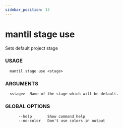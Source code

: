 ```yaml
---
sidebar_position: 13
---
```


# mantil stage use

Sets default project stage

### USAGE
```
  mantil stage use <stage>
```
### ARGUMENTS
```
  <stage>  Name of the stage which will be default.
```
### GLOBAL OPTIONS
```
      --help       Show command help
      --no-color   Don't use colors in output
```

